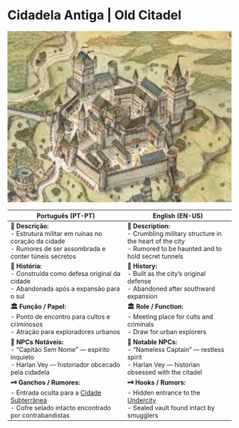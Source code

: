 # Cidadela Antiga | Old Citadel
![Old Citadel](old_citadel.png)

| **Português (PT-PT)**                                                                                                                              | **English (EN-US)**                                                                                                                    |
| -------------------------------------------------------------------------------------------------------------------------------------------------- | -------------------------------------------------------------------------------------------------------------------------------------- |
| **📝 Descrição:**<br> - Estrutura militar em ruínas no coração da cidade<br> - Rumores de ser assombrada e conter túneis secretos                  | **📝 Description:**<br> - Crumbling military structure in the heart of the city<br> - Rumored to be haunted and to hold secret tunnels |
| **📜 História:**<br> - Construída como defesa original da cidade<br> - Abandonada após a expansão para o sul                                       | **📜 History:**<br> - Built as the city’s original defense<br> - Abandoned after southward expansion                                   |
| **🏛 Função / Papel:**<br> - Ponto de encontro para cultos e criminosos<br> - Atração para exploradores urbanos                                    | **🏛 Role / Function:**<br> - Meeting place for cults and criminals<br> - Draw for urban explorers                                     |
| **👤 NPCs Notáveis:**<br> - “Capitão Sem Nome” — espírito inquieto<br> - Harlan Vey — historiador obcecado pela cidadela                           | **👤 Notable NPCs:**<br> - “Nameless Captain” — restless spirit<br> - Harlan Vey — historian obsessed with the citadel                 |
| **🗝 Ganchos / Rumores:**<br> - Entrada oculta para a [Cidade Subterrânea](undercity.md)<br> - Cofre selado intacto encontrado por contrabandistas | **🗝 Hooks / Rumors:**<br> - Hidden entrance to the [Undercity](undercity.md)<br> - Sealed vault found intact by smugglers             |

